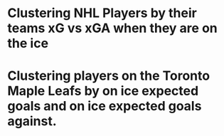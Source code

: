 <h1>Clustering NHL Players by their teams xG vs xGA when they are on the ice<h1>
Clustering players on the Toronto Maple Leafs by on ice expected goals and on ice expected goals against. 
